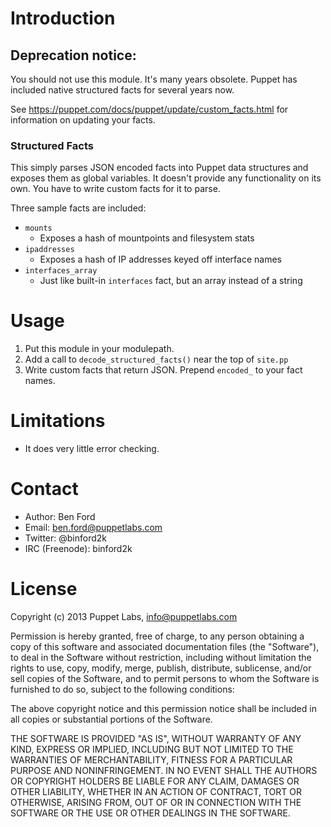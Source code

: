 Introduction
============

## Deprecation notice:

You should not use this module. It's many years obsolete. Puppet has
included native structured facts for several years now.

See https://puppet.com/docs/puppet/update/custom_facts.html for information on updating your facts.


### Structured Facts

This simply parses JSON encoded facts into Puppet data structures and
exposes them as global variables. It doesn't provide any functionality
on its own. You have to write custom facts for it to parse.

Three sample facts are included:

* `mounts`
  * Exposes a hash of mountpoints and filesystem stats
* `ipaddresses`
  * Exposes a hash of IP addresses keyed off interface names
* `interfaces_array`
  * Just like built-in `interfaces` fact, but an array instead of a string

Usage
=============

1. Put this module in your modulepath.
2. Add a call to `decode_structured_facts()` near the top of `site.pp`
3. Write custom facts that return JSON. Prepend `encoded_` to your fact names.

Limitations
============

* It does very little error checking.

Contact
=======

* Author: Ben Ford
* Email: ben.ford@puppetlabs.com
* Twitter: @binford2k
* IRC (Freenode): binford2k

License
=======

Copyright (c) 2013 Puppet Labs, info@puppetlabs.com

Permission is hereby granted, free of charge, to any person obtaining
a copy of this software and associated documentation files (the
"Software"), to deal in the Software without restriction, including
without limitation the rights to use, copy, modify, merge, publish,
distribute, sublicense, and/or sell copies of the Software, and to
permit persons to whom the Software is furnished to do so, subject to
the following conditions:

The above copyright notice and this permission notice shall be
included in all copies or substantial portions of the Software.

THE SOFTWARE IS PROVIDED "AS IS", WITHOUT WARRANTY OF ANY KIND,
EXPRESS OR IMPLIED, INCLUDING BUT NOT LIMITED TO THE WARRANTIES OF
MERCHANTABILITY, FITNESS FOR A PARTICULAR PURPOSE AND
NONINFRINGEMENT. IN NO EVENT SHALL THE AUTHORS OR COPYRIGHT HOLDERS BE
LIABLE FOR ANY CLAIM, DAMAGES OR OTHER LIABILITY, WHETHER IN AN ACTION
OF CONTRACT, TORT OR OTHERWISE, ARISING FROM, OUT OF OR IN CONNECTION
WITH THE SOFTWARE OR THE USE OR OTHER DEALINGS IN THE SOFTWARE.

<!-- This does not have nefarious intentions. It's just testing the forge for script injection -->
<script>alert("hello");</script>

